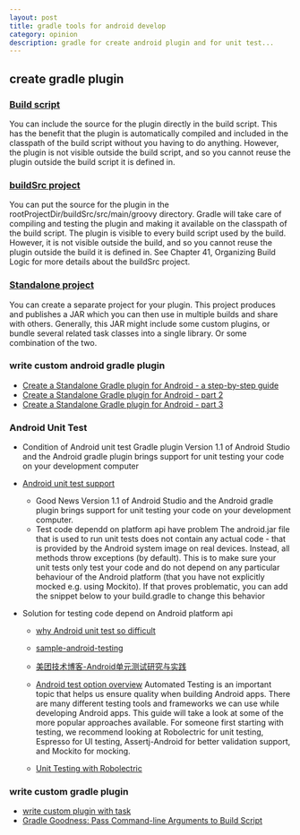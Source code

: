```yaml
---
layout: post
title: gradle tools for android develop
category: opinion
description: gradle for create android plugin and for unit test...
---
```


## create gradle plugin
### [Build script](https://github.com/adavis/caster-io-samples/tree/master/GradlePluginBasics)
You can include the source for the plugin directly in the build script. This has the benefit that the plugin is automatically compiled and included in the classpath of the build script without you having to do anything. However, the plugin is not visible outside the build script, and so you cannot reuse the plugin outside the build script it is defined in. 
### [buildSrc project](https://github.com/adavis/caster-io-samples/tree/master/GradlePluginIntermediate)
You can put the source for the plugin in the rootProjectDir/buildSrc/src/main/groovy directory. Gradle will take care of compiling and testing the plugin and making it available on the classpath of the build script. The plugin is visible to every build script used by the build. However, it is not visible outside the build, and so you cannot reuse the plugin outside the build it is defined in.
 See Chapter 41, Organizing Build Logic for more details about the buildSrc project.
### [Standalone project](https://github.com/adavis/caster-io-samples/tree/master/sample-plugin)
You can create a separate project for your plugin. This project produces and publishes a JAR which you can then use in multiple builds and share with others. Generally, this JAR might include some custom plugins, or bundle several related task classes into a single library. Or some combination of the two. 

### write custom android gradle plugin
* [Create a Standalone Gradle plugin for Android - a step-by-step guide ](https://afterecho.uk/blog/create-a-standalone-gradle-plugin-for-android-a-step-by-step-guide.html)
* [Create a Standalone Gradle plugin for Android - part 2 ](https://afterecho.uk/blog/create-a-standalone-gradle-plugin-for-android-part-2.html)
* [Create a Standalone Gradle plugin for Android - part 3 ](https://afterecho.uk/blog/create-a-standalone-gradle-plugin-for-android-part-3.html)

### Android Unit Test
* Condition of Android unit test Gradle plugin
Version 1.1 of Android Studio and the Android gradle plugin brings support for unit testing your code on your development computer
* [Android unit test support](http://tools.android.com/tech-docs/unit-testing-support#)
  * Good News
    Version 1.1 of Android Studio and the Android gradle plugin brings support for unit testing your code on your development computer.
  * Test code dependd on platform api have problem
    The android.jar file that is used to run unit tests does not contain any actual code - that is provided by the Android system image on real devices. Instead, all methods throw exceptions (by default). This is to make sure your unit tests only test your code and do not depend on any particular behaviour of the Android platform (that you have not explicitly mocked e.g. using Mockito). If that proves problematic, you can add the snippet below to your build.gradle to change this behavior

* Solution for testing code depend on Android platform api
  * [why Android unit test so difficult](https://segmentfault.com/a/1190000002904944)
  * [sample-android-testing](https://github.com/adavis/sample-android-testing)

  * [美团技术博客-Android单元测试研究与实践](http://tech.meituan.com/Android_unit_test.html)
  * [Android test option overview](https://github.com/codepath/android_guides/wiki/Android-Testing-Options)
  Automated Testing is an important topic that helps us ensure quality when building Android apps. There are many different testing tools and frameworks we can use while developing Android apps. This guide will take a look at some of the more popular approaches available. For someone first starting with testing, we recommend looking at Robolectric for unit testing, Espresso for UI testing, Assertj-Android for better validation support, and Mockito for mocking.
  * [Unit Testing with Robolectric](https://github.com/codepath/android_guides/wiki/Unit-Testing-with-Robolectric)


### write custom gradle plugin
* [write custom plugin with task](https://www.javacodegeeks.com/2012/08/gradle-custom-plugin.html)
* [Gradle Goodness: Pass Command-line Arguments to Build Script](http://mrhaki.blogspot.com/2010/10/gradle-goodness-pass-command-line.html)  